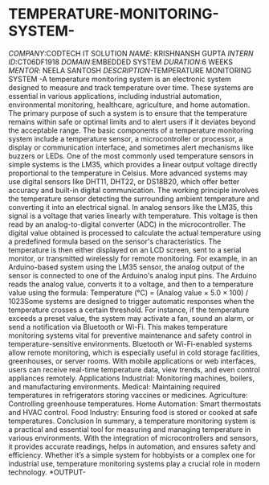 # TEMPERATURE-MONITORING-SYSTEM-
*COMPANY*:CODTECH IT SOLUTION 
*NAME*: KRISHNANSH GUPTA 
*INTERN ID*:CT06DF1918 
*DOMAIN*:EMBEDDED SYSTEM 
*DURATION*:6 WEEKS 
*MENTOR*: NEELA SANTOSH
*DESCRIPTION*-TEMPERATURE MONITORING SYSTEM -A temperature monitoring system is an electronic system designed to measure and track temperature over time. These systems are essential in various applications, including industrial automation, environmental monitoring, healthcare, agriculture, and home automation. The primary purpose of such a system is to ensure that the temperature remains within safe or optimal limits and to alert users if it deviates beyond the acceptable range.
The basic components of a temperature monitoring system include a temperature sensor, a microcontroller or processor, a display or communication interface, and sometimes alert mechanisms like buzzers or LEDs. One of the most commonly used temperature sensors in simple systems is the LM35, which provides a linear output voltage directly proportional to the temperature in Celsius. More advanced systems may use digital sensors like DHT11, DHT22, or DS18B20, which offer better accuracy and built-in digital communication.
The working principle involves the temperature sensor detecting the surrounding ambient temperature and converting it into an electrical signal. In analog sensors like the LM35, this signal is a voltage that varies linearly with temperature. This voltage is then read by an analog-to-digital converter (ADC) in the microcontroller. The digital value obtained is processed to calculate the actual temperature using a predefined formula based on the sensor's characteristics. The temperature is then either displayed on an LCD screen, sent to a serial monitor, or transmitted wirelessly for remote monitoring.
For example, in an Arduino-based system using the LM35 sensor, the analog output of the sensor is connected to one of the Arduino's analog input pins. The Arduino reads the analog value, converts it to a voltage, and then to a temperature value using the formula:
Temperature (°C) = (Analog value × 5.0 × 100) / 1023Some systems are designed to trigger automatic responses when the temperature crosses a certain threshold. For instance, if the temperature exceeds a preset value, the system may activate a fan, sound an alarm, or send a notification via Bluetooth or Wi-Fi. This makes temperature monitoring systems vital for preventive maintenance and safety control in temperature-sensitive environments.
Bluetooth or Wi-Fi-enabled systems allow remote monitoring, which is especially useful in cold storage facilities, greenhouses, or server rooms. With mobile applications or web interfaces, users can receive real-time temperature data, view trends, and even control appliances remotely.
Applications
Industrial: Monitoring machines, boilers, and manufacturing environments.
Medical: Maintaining required temperatures in refrigerators storing vaccines or medicines.
Agriculture: Controlling greenhouse temperatures.
Home Automation: Smart thermostats and HVAC control.
Food Industry: Ensuring food is stored or cooked at safe temperatures.
Conclusion
In summary, a temperature monitoring system is a practical and essential tool for measuring and managing temperature in various environments. With the integration of microcontrollers and sensors, it provides accurate readings, helps in automation, and ensures safety and efficiency. Whether it’s a simple system for hobbyists or a complex one for industrial use, temperature monitoring systems play a crucial role in modern technology.
*OUTPUT- 



